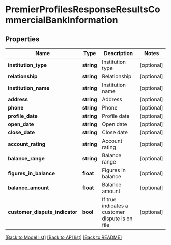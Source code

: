 # PremierProfilesResponseResultsCommercialBankInformation

## Properties
Name | Type | Description | Notes
------------ | ------------- | ------------- | -------------
**institution_type** | **string** | Institution type | [optional] 
**relationship** | **string** | Relationship | [optional] 
**institution_name** | **string** | Institution name | [optional] 
**address** | **string** | Address | [optional] 
**phone** | **string** | Phone | [optional] 
**profile_date** | **string** | Profile date | [optional] 
**open_date** | **string** | Open date | [optional] 
**close_date** | **string** | Close date | [optional] 
**account_rating** | **string** | Account rating | [optional] 
**balance_range** | **string** | Balance range | [optional] 
**figures_in_balance** | **float** | Figures in balance | [optional] 
**balance_amount** | **float** | Balance amount | [optional] 
**customer_dispute_indicator** | **bool** | If true indicates a customer dispute is on file | [optional] 

[[Back to Model list]](../README.md#documentation-for-models) [[Back to API list]](../README.md#documentation-for-api-endpoints) [[Back to README]](../README.md)


